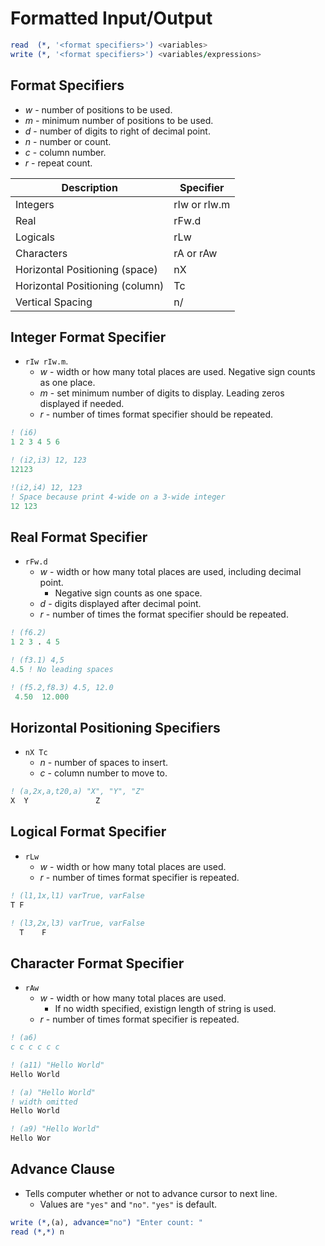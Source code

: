 <!--
  Author: NE- https://github.com/NE-
  Date: 2022 September 02
  Purpose: General Fortran (95/2003/2008) IO Format Notes.
-->

# Formatted Input/Output
```fortran
read  (*, '<format specifiers>') <variables>
write (*, '<format specifiers>') <variables/expressions>
```
## Format Specifiers
- *w* - number of positions to be used.
- *m* - minimum number of positions to be used.
- *d* - number of digits to right of decimal point.
- *n* - number or count.
- *c* - column number.
- *r* - repeat count.

 | Description | Specifier |
 | ----------- | --------- |
 | Integers | rIw or rIw.m |
 | Real | rFw.d |
 | Logicals | rLw |
 | Characters | rA or rAw |
 | Horizontal Positioning (space) | nX |
 | Horizontal Positioning (column) | Tc |
 | Vertical Spacing | n/ |

## Integer Format Specifier
- `rIw rIw.m`.
  - *w* - width or how many total places are used. Negative sign counts as one place.
  - *m* - set minimum number of digits to display. Leading zeros displayed if needed.
  - *r* - number of times format specifier should be repeated.
```fortran
! (i6)
1 2 3 4 5 6

! (i2,i3) 12, 123
12123

!(i2,i4) 12, 123
! Space because print 4-wide on a 3-wide integer
12 123
```

## Real Format Specifier
- `rFw.d`
  - *w* - width or how many total places are used, including decimal point.
    - Negative sign counts as one space.
  - *d* - digits displayed after decimal point.
  - *r* - number of times the format specifier should be repeated.
```fortran
! (f6.2)
1 2 3 . 4 5

! (f3.1) 4,5
4.5 ! No leading spaces

! (f5.2,f8.3) 4.5, 12.0
 4.50  12.000
```

## Horizontal Positioning Specifiers
- `nX Tc`
  - *n* - number of spaces to insert.
  - *c* - column number to move to.
```fortran
! (a,2x,a,t20,a) "X", "Y", "Z"
X  Y               Z
```
## Logical Format Specifier
- `rLw`
  - *w* - width or how many total places are used.
  - *r* - number of times format specifier is repeated.
```fortran
! (l1,1x,l1) varTrue, varFalse
T F

! (l3,2x,l3) varTrue, varFalse
  T    F
```

## Character Format Specifier
- `rAw`
  - *w* - width or how many total places are used.
    - If no width specified, existign length of string is used.
  - *r* - number of times format specifier is repeated.
```fortran
! (a6)
c c c c c c

! (a11) "Hello World"
Hello World

! (a) "Hello World"
! width omitted
Hello World

! (a9) "Hello World"
Hello Wor
```

## Advance Clause
- Tells computer whether or not to advance cursor to next line.
  - Values are `"yes"` and `"no"`. `"yes"` is default.
```fortran
write (*,(a), advance="no") "Enter count: "
read (*,*) n
```
